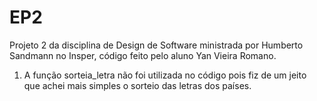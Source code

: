 # EP2
Projeto 2 da disciplina de Design de Software ministrada por Humberto Sandmann no Insper, código feito pelo aluno Yan Vieira Romano.

1) A função sorteia_letra não foi utilizada no código pois fiz de um jeito que achei mais simples o sorteio das letras dos países.

